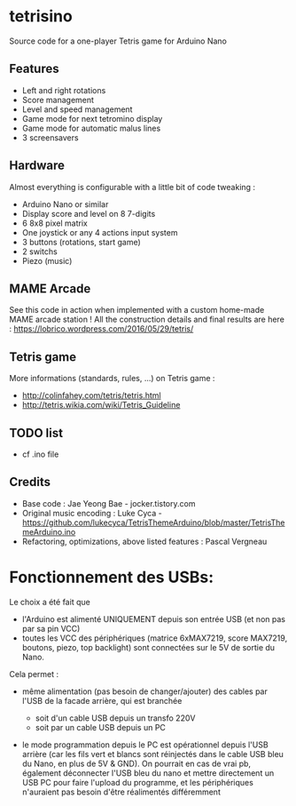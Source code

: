 # tetrisino

Source code for a one-player Tetris game for Arduino Nano

## Features
+ Left and right rotations
+ Score management
+ Level and speed management
+ Game mode for next tetromino display
+ Game mode for automatic malus lines
+ 3 screensavers

## Hardware
Almost everything is configurable with a little bit of code tweaking :
+ Arduino Nano or similar
+ Display score and level on 8 7-digits
+ 6 8x8 pixel matrix
+ One joystick or any 4 actions input system
+ 3 buttons (rotations, start game)
+ 2 switchs
+ Piezo (music)

## MAME Arcade
See this code in action when implemented with a custom home-made MAME arcade station !
All the construction details and final results are here : https://lobrico.wordpress.com/2016/05/29/tetris/

## Tetris game
More informations (standards, rules, ...) on Tetris game :
+ http://colinfahey.com/tetris/tetris.html
+ http://tetris.wikia.com/wiki/Tetris_Guideline

## TODO list
+ cf .ino file

## Credits
+ Base code : Jae Yeong Bae - jocker.tistory.com
+ Original music encoding : Luke Cyca - https://github.com/lukecyca/TetrisThemeArduino/blob/master/TetrisThemeArduino.ino
+ Refactoring, optimizations, above listed features : Pascal Vergneau


Fonctionnement des USBs:
=======================

Le choix a été fait que
- l'Arduino est alimenté UNIQUEMENT depuis son entrée USB (et non pas par sa pin VCC)
- toutes les VCC des périphériques (matrice 6xMAX7219, score MAX7219, boutons, piezo, top backlight) sont connectées sur le 5V de sortie du Nano.

Cela permet :
- même alimentation (pas besoin de changer/ajouter) des cables par l'USB de la facade arrière, qui est branchée
	- soit d'un cable USB depuis un transfo 220V
	- soit par un cable USB depuis un PC

- le mode programmation depuis le PC est opérationnel depuis l'USB arrière (car les fils vert et blancs sont réinjectés dans le cable USB bleu du Nano, en plus de 5V & GND).
  On pourrait en cas de vrai pb, également déconnecter l'USB bleu du nano et mettre directement un USB PC pour faire l'upload du programme, et les périphériques n'auraient pas besoin d'être réalimentés différemment
